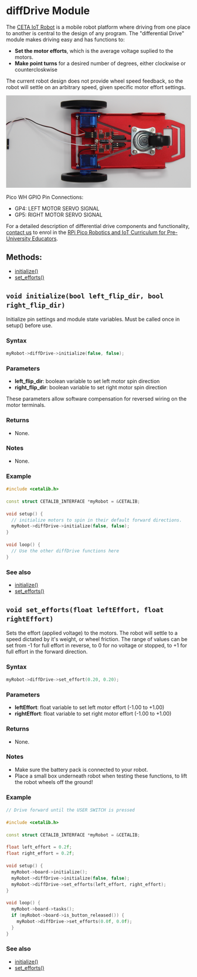 # diffDrive Module

The [CETA IoT Robot](https://www.cool-mcu.com/pages/robot-kit) is a mobile robot platform where driving from one place to another is central to the design of any program. The "differential Drive" module makes driving easy and has functions to:

* **Set the motor efforts**, which is the average voltage suplied to the motors.
* **Make point turns** for a desired number of degrees, either clockwise or countercloskwise

The current robot design does not provide wheel speed feedback, so the robot will settle on an arbitrary speed, given specific motor effort settings. 

<img src="../assets/diffDrive-assembly.jpg?raw=true"><br>
  
Pico WH GPIO Pin Connections:
* GP4: LEFT MOTOR SERVO SIGNAL
* GP5: RIGHT MOTOR SERVO SIGNAL

For a detailed description of differential drive components and functionality, [contact us](mailto:info@cool-mcu.com) to enrol in the [RPi Pico Robotics and IoT Curriculum for Pre-University Educators](https://www.cool-mcu.com/bundles/rpi-pico-robotics-and-iot-curriculum-for-pre-university-educators).

## Methods:
* [initialize()](<#void-initializebool-left_flip_dir-bool-right_flip_dir>)
* [set_efforts()](<#void-set_effortsfloat-leftEffort-float-rightEffort>)


## `void initialize(bool left_flip_dir, bool right_flip_dir)`

Initialize pin settings and module state variables. Must be called once in setup() before use.

### Syntax

```c++
myRobot->diffDrive->initialize(false, false);
```
### Parameters

* **left_flip_dir**: boolean variable to set left motor spin direction
* **right_flip_dir**: boolean variable to set right motor spin direction

These parameters allow software compensation for reversed wiring on the motor terminals.

### Returns

* None.

### Notes

* None.

### Example

```c++
#include <cetalib.h>

const struct CETALIB_INTERFACE *myRobot = &CETALIB;

void setup() {
  // initialize motors to spin in their default forward directions.
  myRobot->diffDrive->initialize(false, false);
}

void loop() {
  // Use the other diffDrive functions here
}
```

### See also

* [initialize()](<#void-initializebool-left_flip_dir-bool-right_flip_dir>)
* [set_efforts()](<#void-set_effortsfloat-leftEffort-float-rightEffort>)

## `void set_efforts(float leftEffort, float rightEffort)`

Sets the effort (applied voltage) to the motors. The robot will settle to a speed dictated by it's weight, or wheel friction. The range of values can be set from -1 for full effort in reverse, to 0 for no voltage or stopped, to +1 for full effort in the forward direction.

### Syntax

```c++
myRobot->diffDrive->set_effort(0.20, 0.20);
```
### Parameters

* **leftEffort**: float variable to set left motor effort (-1.00 to +1.00)
* **rightEffort**: float variable to set right motor effort (-1.00 to +1.00)

### Returns

* None.

### Notes

* Make sure the battery pack is connected to your robot.
* Place a small box underneath robot when testing these functions, to lift the robot wheels off the ground!

### Example

```c++
// Drive forward until the USER SWITCH is pressed

#include <cetalib.h>

const struct CETALIB_INTERFACE *myRobot = &CETALIB;

float left_effort = 0.2f;
float right_effort = 0.2f;

void setup() {
  myRobot->board->initialize();
  myRobot->diffDrive->initialize(false, false);
  myRobot->diffDrive->set_efforts(left_effort, right_effort);
}

void loop() {
  myRobot->board->tasks();
  if (myRobot->board->is_button_released()) {
    myRobot->diffDrive->set_efforts(0.0f, 0.0f);
  }
}
```

### See also

* [initialize()](<#void-initializebool-left_flip_dir-bool-right_flip_dir>)
* [set_efforts()](<#void-set_effortsfloat-leftEffort-float-rightEffort>)